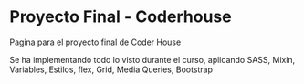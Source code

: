 <h1>Proyecto Final - Coderhouse</h1>

<p>Pagina para el proyecto final de Coder House</p>

<p>Se ha implementando todo lo visto durante el curso, aplicando
SASS, Mixin, Variables, Estilos, flex, Grid, Media Queries, Bootstrap</p>

